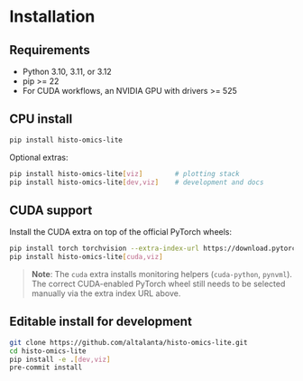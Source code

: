 # Installation

## Requirements

- Python 3.10, 3.11, or 3.12
- pip >= 22
- For CUDA workflows, an NVIDIA GPU with drivers >= 525

## CPU install

```bash
pip install histo-omics-lite
```

Optional extras:

```bash
pip install histo-omics-lite[viz]        # plotting stack
pip install histo-omics-lite[dev,viz]    # development and docs
```

## CUDA support

Install the CUDA extra on top of the official PyTorch wheels:

```bash
pip install torch torchvision --extra-index-url https://download.pytorch.org/whl/cu118
pip install histo-omics-lite[cuda,viz]
```

> **Note**: The `cuda` extra installs monitoring helpers (`cuda-python`, `pynvml`). The correct CUDA-enabled PyTorch wheel still needs to be selected manually via the extra index URL above.

## Editable install for development

```bash
git clone https://github.com/altalanta/histo-omics-lite.git
cd histo-omics-lite
pip install -e .[dev,viz]
pre-commit install
```
